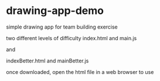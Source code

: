 # drawing-app-demo
simple drawing app for team building exercise 

two different levels of difficulty
index.html and main.js 

and 

indexBetter.html and mainBetter.js


once downloaded, open the html file in a web browser to use
